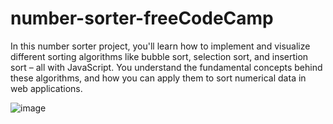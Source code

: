 # number-sorter-freeCodeCamp

In this number sorter project, you'll learn how to implement and visualize different sorting algorithms like bubble sort, selection sort, and insertion sort – all with JavaScript. You understand the fundamental concepts behind these algorithms, and how you can apply them to sort numerical data in web applications.

![image](https://github.com/LQuesadaM/number-sorter-freeCodeCamp/assets/98289632/0a9b5fe4-8457-4427-9461-682078cd76b7)
